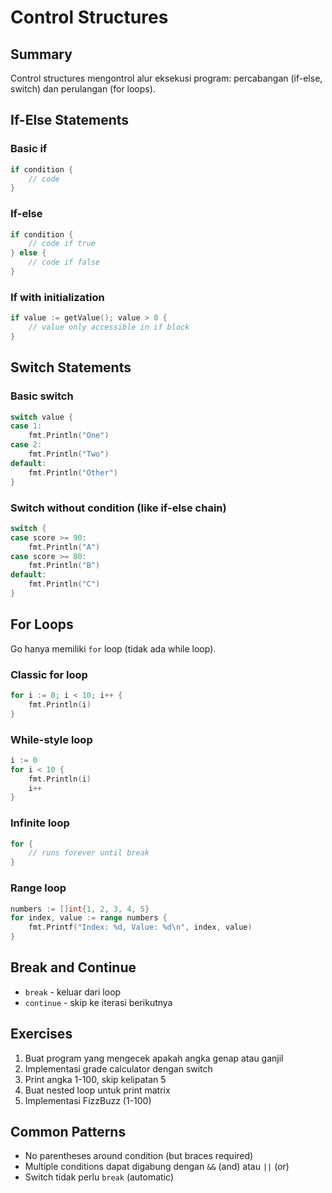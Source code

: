 # Control Structures

## Summary
Control structures mengontrol alur eksekusi program: percabangan (if-else, switch) dan perulangan (for loops).

## If-Else Statements

### Basic if
```go
if condition {
    // code
}
```

### If-else
```go
if condition {
    // code if true
} else {
    // code if false
}
```

### If with initialization
```go
if value := getValue(); value > 0 {
    // value only accessible in if block
}
```

## Switch Statements

### Basic switch
```go
switch value {
case 1:
    fmt.Println("One")
case 2:
    fmt.Println("Two")
default:
    fmt.Println("Other")
}
```

### Switch without condition (like if-else chain)
```go
switch {
case score >= 90:
    fmt.Println("A")
case score >= 80:
    fmt.Println("B")
default:
    fmt.Println("C")
}
```

## For Loops

Go hanya memiliki `for` loop (tidak ada while loop).

### Classic for loop
```go
for i := 0; i < 10; i++ {
    fmt.Println(i)
}
```

### While-style loop
```go
i := 0
for i < 10 {
    fmt.Println(i)
    i++
}
```

### Infinite loop
```go
for {
    // runs forever until break
}
```

### Range loop
```go
numbers := []int{1, 2, 3, 4, 5}
for index, value := range numbers {
    fmt.Printf("Index: %d, Value: %d\n", index, value)
}
```

## Break and Continue

- `break` - keluar dari loop
- `continue` - skip ke iterasi berikutnya

## Exercises

1. Buat program yang mengecek apakah angka genap atau ganjil
2. Implementasi grade calculator dengan switch
3. Print angka 1-100, skip kelipatan 5
4. Buat nested loop untuk print matrix
5. Implementasi FizzBuzz (1-100)

## Common Patterns
- No parentheses around condition (but braces required)
- Multiple conditions dapat digabung dengan `&&` (and) atau `||` (or)
- Switch tidak perlu `break` (automatic)